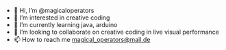 - 👋 Hi, I’m @magicaloperators
- 👀 I’m interested in creative coding
- 🌱 I’m currently learning java, arduino
- 💞️ I’m looking to collaborate on creative coding in live visual performance
- 📫 How to reach me magical_operators@mail.de

<!---
magicaloperators/magicaloperators is a ✨ special ✨ repository because its `README.md` (this file) appears on your GitHub profile.
You can click the Preview link to take a look at your changes.
--->
